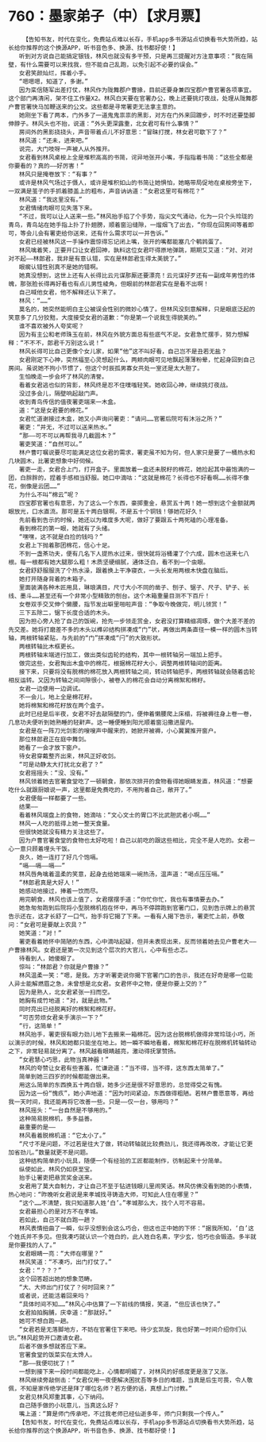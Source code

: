 # 760：墨家弟子（中）【求月票】
        【告知书友，时代在变化，免费站点难以长存，手机app多书源站点切换看书大势所趋，站长给你推荐的这个换源APP，听书音色多、换源、找书都好使！】
       听到对方说自己能搞定银钱，林风也就没有多干预，只是再三提醒对方注意事项：“我在隔壁，有什么需要可以来找我，但不能自己乱跑，以免引起不必要的误会。”
       女君笑颜灿烂，挥着小手。
       “嗯嗯嗯，知道了，多谢。”
       因为栾信随军出差打仗，林风作为陇舞郡户曹掾，目前还要身兼四宝郡户曹官署各项事宜。这个部门再清闲，架不住工作量X2。林风白天要在官署办公，晚上还要挑灯夜战，处理从陇舞郡户曹官署快马加鞭送来的公文。这些都是寻常署吏无法拿主意的。
       她刚坐下看了两本，门外多了一道鬼鬼祟祟的黑影，对方在门外来回踱步，时不时还要垫脚伸脖子。林风头也不抬，说道：“外头更深露重，北女君可有什么事情？”
       房间外的黑影挠挠头，声音带着点儿不好意思：“冒昧打搅，林女君可歇下了？”
       林风道：“还未，进来吧。”
       说完，大门吱呀一声被人从外推开。
       女君看到林风桌桉上全是堆积高高的书简，诧异地张开小嘴，手指指着书简：“这些全都是你要看的？真的——好厉害！”
       林风只是掩卷放下：“有事？”
       或许是林风气场过于慑人，或许是堆积如山的书简让她惧怕，她略带局促地在桌桉旁坐下，一双满是茧子的手抓着膝盖上的粗布，声音讷讷道：“女君这里可有棉花？”
       林风道：“我这里没有。”
       女君情绪肉眼可见失落下来。
       “不过，我可以让人送来一些。”林风抬手掐了个手势，指尖文气涌动，化为一只个头玲珑的青鸟，青鸟站在她手指上扑了扑翅膀，顺着窗沿缝隙，一熘烟飞了出去，“你现在回房间等着即可，等会儿会有署吏给你送来，还有什么需求可以一并告诉。”
       女君已经被林风这一手操作震惊得忘记闭上嘴，张开的嘴都能塞几个鹌鹑蛋了。
       林风噙着笑，正要开口让女君回神，孰料这位女君吓得原地弹跳，期期艾艾道：“对、对对对不起——林郎君，我非是有意认错，实在是林郎君生得太美貌了。”
       眼瘸认错性别真不是她的错啊。
       她真没想到，这世上还有人长得比云元谋那厮还要漂亮！云元谋好歹还有一副成年男性的体魄，那张脸长得再好看也有点儿男性棱角，但眼前的林郎君实在是看不出啊！
       自己喊他女君，他不解释还认下来了。
       林风：“……”
       莫名的，她突然能明白主公被误会性别的微妙心情了。但林风没刻意解释，只是眼底泛起的笑意多了几分狡黠，大度接受女君的道歉：“你是第一个说我生得貌美的。”
       谁不喜欢被外人夸奖呢？
       因为有主公和老师珠玉在前，林风在外貌方面总有些底气不足。女君急忙摆手，努力想解释：“不不不，郎君千万别这么说！”
       林风长得可比自己更像个女儿家，如果“他”这不叫好看，自己岂不是丑若无盐？
       女君刚定下心神，突然福至心灵想起什么，两颊肉眼可见地飘起薄薄粉晕，忙起身回到自己房间。虽说她不拘小节惯了，但这个时辰孤男寡女共处一室还是太大胆了。
       生怕晚走一步会坏了林风的清誉。
       看着女君逃也似的背影，林风终是忍不住噗嗤轻笑。她收回心神，继续挑灯夜战。
       没过多会儿，隔壁响起敲门声。
       收到青鸟传信的值夜署吏端来一木盒。
       道：“这是女君要的棉花。”
       女君忙道谢接过木盒，她又小声询问署吏：“请问……官署后院可有沐浴之所？”
       署吏：“并无，不过可以送来热水。”
       “那——可不可以再帮我寻几截圆木？”
       署吏笑道：“自然可以。”
       林户曹叮嘱说要尽可能满足这位女君的需求，署吏虽不知为何，但人家只是要了一桶热水和几块圆木，比署吏想象中好伺候。
       署吏一走，女君合上门，打开盒子。里面放着一盒还未脱籽的棉花，她捡起其中最饱满的一团，白胖胖的，捏着手感相当舒服。她口中滴咕：“这就是棉花？长得也不好看啊……长得不像花，倒像是云团……”
       为什么不叫“棉云”呢？
       四宝郡官署也有意思，为了这么一个东西，豪掷重金，悬赏五十两！她一想到这个金额就两眼放光，口水直流。那可是五十两白银啊，不是五十个铜钱！够她花好久！
       先前看到告示的时候，她还以为难度多大呢，做好了要跟五十两死磕的心理准备。
       看到棉花的第一眼，她就有了头绪。
       “嘿嘿，这不就是白捡的钱吗？”
       女君上下抛着那团棉花，信心十足。
       不到一盏茶功夫，便有几名下人提热水过来，很快就将浴桶灌了个六成，圆木也送来七八根。每一根都有她大腿那么粗！木质坚硬细腻，通体泛白，看不到一个虫眼。
       女君舒舒服服洗了个热水澡，跟着换上干净寝衣，一头长发用两根木快盘在脑后。
       她打开随身背着的木箱子。
       里面装满各种木匠用具，琳琅满目，尺寸大小不同的凿子、刨子、锯子、尺子、铲子、长线、墨斗……甚至还有一个非常小型精致的刨台。这个木箱重量目测不下百斤！
       女卷双手交叉伸个懒腰，指节发出噼里啪啦声音：“争取今晚做完，明儿领赏！”
       三下五除二，锯下长度合适的木头。
       因为担心旁人抢了自己的饭碗，抢先一步领走赏金，女君没打算精细凋琢，做个大差不差的先交差。她将打磨差不多的木头以榫卯结构拼凑成“门”状，再做出两条直径一模一样的圆木当转轴，两根转轴紧贴，与先前的“门”拼凑成“闩”的大致形状。
       两根转轴比木框更长。
       两根转轴末端进行加工，做出类似齿轮的结构，其中一根转轴另一端加上把手。
       做完这些，女君掏出木盒中的棉花，根据棉花籽大小，调整两根转轴间的距离。
       接下来，只要将没有脱棉的棉花放入两根转轴之间，转动转轴把手，两根转轴就会随着齿轮相反运转。又因为转轴之间间隙很小，被卷入的棉花会自动分离棉絮和棉籽。
       女君一边使用一边调试。
       不一会儿，地上全是棉花籽。
       她将棉絮和棉花籽放在两个盒子。
       此时已经是后半夜，女君不好去敲隔壁的门，便伸着懒腰爬上床榻，将被褥往身上卷一卷，几息功夫便听到她熟睡的轻鼾声。这一睡便睡到阳光顺着窗沿撒进屋内。
       女君是在一阵刀光剑影的嗖嗖声中醒来的，她掀开被褥，小心翼翼推开窗户。
       那位林郎君正在庭中舞剑。
       她看了一会才放下窗户。
       待女君穿戴整齐出来，林风正好收剑。
       “可是动静太大打扰北女君了？”
       女君摇摇头：“没、没有。”
       林风领着她去官署食堂吃了一顿朝食，那依次排开的食物看得她眼睛发直，林风道：“想要吃什么就跟厨娘说一声，这里都是免费吃的，不用拘着自己，敞开了。”
       女君便每一样都要了一些。
       结果——
       看着林风端盘上的食物，她滴咕：“文心文士的胃口不比武胆武者小啊……”
       林风一人吃的抵得上她一整天食量。
       但很快她就没有精力关注这些了。
       因为户曹官署食堂的食物也太好吃啦！自己以前吃的跟这些相比，完全不是人吃的。女君一心一意只顾着埋头干饭。
       良久，她一连打了好几个饱嗝。
       “嗝——嗝——嗝——”
       林风唇角噙着温柔的笑意，起身去给她端来一碗热汤，温声道：“喝点压压嗝。”
       “林郎君真是大好人！”
       她感动地接过，捧着一饮而尽。
       用完朝食，林风也该上值了，女君摆摆手道：“你忙你忙，我也有事情要去办。”
       她急匆匆跑到后院将小型脱棉机抱在怀中，再马不停蹄跑到官署门口，见到告示牌上的悬赏告示还在，这才长舒了一口气，抬手将它揭了下来。一看有人揭下告示，署吏忙上前，恭敬问：“女君可是要献上农具？”
       她笑道：“对！”
       署吏看着她怀中简陋的东西，心中滴咕起疑，但并未表现出来，反而领着她去见户曹老大——户曹掾林风。女君还是第一次见到这个层次的大官儿，心中有些忐忑。
       待看到人，她傻眼了。
       惊叫：“林郎君？你就是户曹掾？”
       林风温柔一笑：“嗯，是我。方才听署吏说你揭下官署门口的告示，我还在好奇是哪一位能人异士能解燃眉之急，未曾想是北女君。女君怀中之物，便是你要上交的？”
       因为是熟人，北女君紧张一扫而空。
       她胸有成竹地道：“对，就是此物。”
       同时亮出已经脱离好的棉絮和棉花籽。
       “可否劳烦女君亲手演示一下？”
       “行，这简单！”
       林风抬手，署吏很有眼力劲儿地下去搬来一箱棉花。因为这台脱棉机做得非常玲珑小巧，所以演示的时候，林风和她都只能坐在地上。她一瞬不瞬地看着，棉絮和棉花籽在脱棉机转轴转动之下，非常轻易就分离了。林风越看眼睛越亮，激动得抚掌赞扬。
       “女君慧心巧思，此物当真神器！”
       林风的夸赞让女君有些害羞，忙谦逊道：“当不得，当不得，这东西太简单了。”
       简单到她三四岁的时候都能做出来。
       用这么简单的东西换五十两白银，她多少还是很不好意思的，总觉得受之有愧。
       因为这一份“愧疚”，她小声地道：“因为时间紧迫，东西做得粗陋。若林户曹愿意等，再给我一天时间，我还能再将它改善一些。只是——仅一台，够用吗？”
       林风摇头：“一台自然是不够用的。”
       这种简易脱棉机，多多益善。
       最重要的是——
       林风看着脱棉机道：“它太小了。”
       “尺寸不是问题，不过若是往大了做，转动转轴就比较费劲儿，我还得再改改，才能让它更加省劲儿。”数量就更不是问题。
       这种结构简单的小玩具，随便一个有经验的工匠都能制作，彷制起来十分简单。
       纵使如此，林风仍如获至宝。
       抬手让署吏把悬赏奖金送来。
       女君用了莫大自制力，才让自己不至于钻进钱眼儿里闹笑话。林风仿佛没看到她的小表情，热心地问：“昨晚听女君说是来孝城找寻铸造大师，可知此人住在哪里？”
       “这个……不清楚，我只知道那人姓‘白’。”孝城那么大，找个人可不容易。
       女君最担心的是对方不在孝城。
       若如此，自己不就白跑一趟？
       林风表情扭曲了一瞬，似乎没想到会这么巧合，但这也正中她的下怀：“据我所知，‘白’这个姓氏并不多见。但我凑巧就认识一个姓白的，此人姓白名素，字少玄，恰巧也会锻造。多半就是你要找的人了。”
       女君眼睛一亮：“大师在哪里？”
       林风笑道：“不凑巧，出门打仗了。”
       女君：“？？？”
       这个回答超出她的想象范畴。
       “大、大师出门打仗了？何时回来？”
       或者说，还能活着回来吗？
       “具体时间不知……”林风心中估算了一下前线的情报，笑道，“但应该也快了。”
       女君拍拍胸脯，庆幸道：“那就好。”
       她可不想白跑一趟。
       “女君若是无落脚地方，不妨在官署住下来吧。待少玄凯旋，我也好第一时间介绍你们认识。”林风趁势开口邀请女君。
       后者不做多想就答应下来。
       官署食堂的饭菜实在太馋人。
       “那——我便叨扰了！”
       一想到接下来一段时间都能吃上，心情都明媚了，对林风的好感度更是涨了又涨。
       林风继续旁敲侧击：“女君仅用一夜便解决困扰吾等多日的难题，当真是后生可畏，令人敬佩，不知是家传绝学还是拜了哪位名师？若方便的话，真想上门讨教。”
       女君见林风郑重其事，心下纳闷。
       自己随手做的小玩意儿，当真这么好？
       嘴上道：“算是师门传承吧，不过我老师已经仙逝多年，师门只剩我一个传人。”
       【告知书友，时代在变化，免费站点难以长存，手机app多书源站点切换看书大势所趋，站长给你推荐的这个换源APP，听书音色多、换源、找书都好使！】